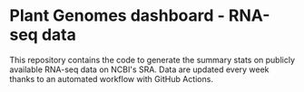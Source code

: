 
# Plant Genomes dashboard - RNA-seq data

This repository contains the code to generate the summary stats on publicly available RNA-seq data on NCBI's SRA. Data are updated every week thanks to an automated workflow with GitHub Actions.
